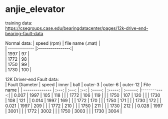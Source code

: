 # anjie_elevator  
training data:  
https://csegroups.case.edu/bearingdatacenter/pages/12k-drive-end-bearing-fault-data  

Normal data: 
| speed (rpm)   | file name (.mat) |  
| ------------- |:----------------:|  
| 1997          | 97               |  
| 1772          | 98               |  
| 1750          | 99               |  
| 1730          | 100              |  


12K Driver-end Fault data:  
| Fault Diameter | speed | inner | ball | outer-3 | outer-6 | outer-12 | File name   |
| -------------- | :---: | :---: | :--: | :-----: | :-----: | :------: |:-----------:|
| 0.007          | 1997  | 105   | 118  | 
|                | 1772  | 106   | 119  |
|                | 1750  | 107   | 120  |
|                | 1730  | 108   | 121  |
| 0.014          | 1997  | 169   |
|                | 1772  | 170   |
|                | 1750  | 171   |
|                | 1730  | 172   |
| 0.021          | 1997  | 209   |
|                | 1772  | 210   |
|                | 1750  | 211   |
|                | 1730  | 212   |
| 0.028          | 1997  | 3001  |
|                | 1772  | 3002  |
|                | 1750  | 3003  |
|                | 1730  | 3004  |
